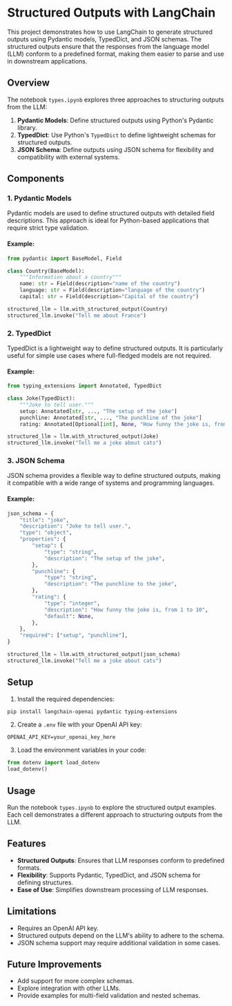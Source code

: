 # Structured Outputs with LangChain

This project demonstrates how to use LangChain to generate structured outputs using Pydantic models, TypedDict, and JSON schemas. The structured outputs ensure that the responses from the language model (LLM) conform to a predefined format, making them easier to parse and use in downstream applications.

## Overview

The notebook `types.ipynb` explores three approaches to structuring outputs from the LLM:

1. **Pydantic Models**: Define structured outputs using Python's Pydantic library.
2. **TypedDict**: Use Python's `TypedDict` to define lightweight schemas for structured outputs.
3. **JSON Schema**: Define outputs using JSON schema for flexibility and compatibility with external systems.

## Components

### 1. Pydantic Models

Pydantic models are used to define structured outputs with detailed field descriptions. This approach is ideal for Python-based applications that require strict type validation.

#### Example:
```python
from pydantic import BaseModel, Field

class Country(BaseModel):
    """Information about a country"""
    name: str = Field(description="name of the country")
    language: str = Field(description="language of the country")
    capital: str = Field(description="Capital of the country")

structured_llm = llm.with_structured_output(Country)
structured_llm.invoke("Tell me about France")
```

### 2. TypedDict

TypedDict is a lightweight way to define structured outputs. It is particularly useful for simple use cases where full-fledged models are not required.

#### Example:
```python
from typing_extensions import Annotated, TypedDict

class Joke(TypedDict):
    """Joke to tell user."""
    setup: Annotated[str, ..., "The setup of the joke"]
    punchline: Annotated[str, ..., "The punchline of the joke"]
    rating: Annotated[Optional[int], None, "How funny the joke is, from 1 to 10"]

structured_llm = llm.with_structured_output(Joke)
structured_llm.invoke("Tell me a joke about cats")
```

### 3. JSON Schema

JSON schema provides a flexible way to define structured outputs, making it compatible with a wide range of systems and programming languages.

#### Example:
```python
json_schema = {
    "title": "joke",
    "description": "Joke to tell user.",
    "type": "object",
    "properties": {
        "setup": {
            "type": "string",
            "description": "The setup of the joke",
        },
        "punchline": {
            "type": "string",
            "description": "The punchline to the joke",
        },
        "rating": {
            "type": "integer",
            "description": "How funny the joke is, from 1 to 10",
            "default": None,
        },
    },
    "required": ["setup", "punchline"],
}

structured_llm = llm.with_structured_output(json_schema)
structured_llm.invoke("Tell me a joke about cats")
```

## Setup

1. Install the required dependencies:
```bash
pip install langchain-openai pydantic typing-extensions
```

2. Create a `.env` file with your OpenAI API key:
```env
OPENAI_API_KEY=your_openai_key_here
```

3. Load the environment variables in your code:
```python
from dotenv import load_dotenv
load_dotenv()
```

## Usage

Run the notebook `types.ipynb` to explore the structured output examples. Each cell demonstrates a different approach to structuring outputs from the LLM.

## Features

- **Structured Outputs**: Ensures that LLM responses conform to predefined formats.
- **Flexibility**: Supports Pydantic, TypedDict, and JSON schema for defining structures.
- **Ease of Use**: Simplifies downstream processing of LLM responses.

## Limitations

- Requires an OpenAI API key.
- Structured outputs depend on the LLM's ability to adhere to the schema.
- JSON schema support may require additional validation in some cases.

## Future Improvements

- Add support for more complex schemas.
- Explore integration with other LLMs.
- Provide examples for multi-field validation and nested schemas.
